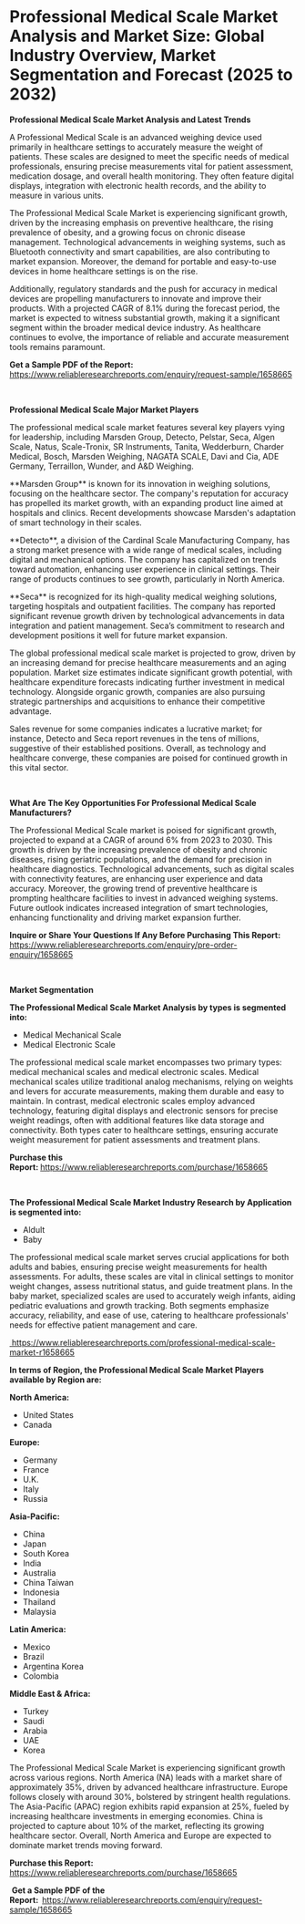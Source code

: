 <p><h1>Professional Medical Scale Market Analysis and Market Size: Global Industry Overview, Market Segmentation and Forecast (2025 to 2032)</h1></p><p><strong>Professional Medical Scale Market Analysis and Latest Trends</strong></p>
<p><p>A Professional Medical Scale is an advanced weighing device used primarily in healthcare settings to accurately measure the weight of patients. These scales are designed to meet the specific needs of medical professionals, ensuring precise measurements vital for patient assessment, medication dosage, and overall health monitoring. They often feature digital displays, integration with electronic health records, and the ability to measure in various units.</p><p>The Professional Medical Scale Market is experiencing significant growth, driven by the increasing emphasis on preventive healthcare, the rising prevalence of obesity, and a growing focus on chronic disease management. Technological advancements in weighing systems, such as Bluetooth connectivity and smart capabilities, are also contributing to market expansion. Moreover, the demand for portable and easy-to-use devices in home healthcare settings is on the rise.</p><p>Additionally, regulatory standards and the push for accuracy in medical devices are propelling manufacturers to innovate and improve their products. With a projected CAGR of 8.1% during the forecast period, the market is expected to witness substantial growth, making it a significant segment within the broader medical device industry. As healthcare continues to evolve, the importance of reliable and accurate measurement tools remains paramount.</p></p>
<p><strong>Get a Sample PDF of the Report:&nbsp;</strong> <a href="https://www.reliableresearchreports.com/enquiry/request-sample/1658665?utm_campaign=3567&utm_medium=2&utm_source=Github&utm_content=ia&utm_term=13042025&utm_id=professional-medical-scale">https://www.reliableresearchreports.com/enquiry/request-sample/1658665</a></p>
<p>&nbsp;</p>
<p><strong>Professional Medical Scale Major Market Players</strong></p>
<p><p>The professional medical scale market features several key players vying for leadership, including Marsden Group, Detecto, Pelstar, Seca, Algen Scale, Natus, Scale-Tronix, SR Instruments, Tanita, Wedderburn, Charder Medical, Bosch, Marsden Weighing, NAGATA SCALE, Davi and Cia, ADE Germany, Terraillon, Wunder, and A&D Weighing.</p><p>**Marsden Group** is known for its innovation in weighing solutions, focusing on the healthcare sector. The company's reputation for accuracy has propelled its market growth, with an expanding product line aimed at hospitals and clinics. Recent developments showcase Marsden's adaptation of smart technology in their scales.</p><p>**Detecto**, a division of the Cardinal Scale Manufacturing Company, has a strong market presence with a wide range of medical scales, including digital and mechanical options. The company has capitalized on trends toward automation, enhancing user experience in clinical settings. Their range of products continues to see growth, particularly in North America.</p><p>**Seca** is recognized for its high-quality medical weighing solutions, targeting hospitals and outpatient facilities. The company has reported significant revenue growth driven by technological advancements in data integration and patient management. Seca’s commitment to research and development positions it well for future market expansion.</p><p>The global professional medical scale market is projected to grow, driven by an increasing demand for precise healthcare measurements and an aging population. Market size estimates indicate significant growth potential, with healthcare expenditure forecasts indicating further investment in medical technology. Alongside organic growth, companies are also pursuing strategic partnerships and acquisitions to enhance their competitive advantage.</p><p>Sales revenue for some companies indicates a lucrative market; for instance, Detecto and Seca report revenues in the tens of millions, suggestive of their established positions. Overall, as technology and healthcare converge, these companies are poised for continued growth in this vital sector.</p></p>
<p>&nbsp;</p>
<p><strong>What Are The Key Opportunities For Professional Medical Scale Manufacturers?</strong></p>
<p><p>The Professional Medical Scale market is poised for significant growth, projected to expand at a CAGR of around 6% from 2023 to 2030. This growth is driven by the increasing prevalence of obesity and chronic diseases, rising geriatric populations, and the demand for precision in healthcare diagnostics. Technological advancements, such as digital scales with connectivity features, are enhancing user experience and data accuracy. Moreover, the growing trend of preventive healthcare is prompting healthcare facilities to invest in advanced weighing systems. Future outlook indicates increased integration of smart technologies, enhancing functionality and driving market expansion further.</p></p>
<p><strong>Inquire or Share Your Questions If Any Before Purchasing This Report:</strong> <a href="https://www.reliableresearchreports.com/enquiry/pre-order-enquiry/1658665?utm_campaign=3567&utm_medium=2&utm_source=Github&utm_content=ia&utm_term=13042025&utm_id=professional-medical-scale">https://www.reliableresearchreports.com/enquiry/pre-order-enquiry/1658665</a></p>
<p>&nbsp;</p>
<p><strong>Market Segmentation</strong></p>
<p><strong>The Professional Medical Scale Market Analysis by types is segmented into:</strong></p>
<p><ul><li>Medical Mechanical Scale</li><li>Medical Electronic Scale</li></ul></p>
<p><p>The professional medical scale market encompasses two primary types: medical mechanical scales and medical electronic scales. Medical mechanical scales utilize traditional analog mechanisms, relying on weights and levers for accurate measurements, making them durable and easy to maintain. In contrast, medical electronic scales employ advanced technology, featuring digital displays and electronic sensors for precise weight readings, often with additional features like data storage and connectivity. Both types cater to healthcare settings, ensuring accurate weight measurement for patient assessments and treatment plans.</p></p>
<p><strong>Purchase this Report:&nbsp;</strong><a href="https://www.reliableresearchreports.com/purchase/1658665?utm_campaign=3567&utm_medium=2&utm_source=Github&utm_content=ia&utm_term=13042025&utm_id=professional-medical-scale">https://www.reliableresearchreports.com/purchase/1658665</a></p>
<p>&nbsp;</p>
<p><strong>The Professional Medical Scale Market Industry Research by Application is segmented into:</strong></p>
<p><ul><li>Aldult</li><li>Baby</li></ul></p>
<p><p>The professional medical scale market serves crucial applications for both adults and babies, ensuring precise weight measurements for health assessments. For adults, these scales are vital in clinical settings to monitor weight changes, assess nutritional status, and guide treatment plans. In the baby market, specialized scales are used to accurately weigh infants, aiding pediatric evaluations and growth tracking. Both segments emphasize accuracy, reliability, and ease of use, catering to healthcare professionals' needs for effective patient management and care.</p></p>
<p><a href="https://www.reliableresearchreports.com/professional-medical-scale-market-r1658665?utm_campaign=3567&utm_medium=2&utm_source=Github&utm_content=ia&utm_term=13042025&utm_id=professional-medical-scale">&nbsp;https://www.reliableresearchreports.com/professional-medical-scale-market-r1658665</a></p>
<p><strong>In terms of Region, the Professional Medical Scale Market Players available by Region are:</strong></p>
<p>
    <p> <strong> North America: </strong>
        <ul>
            <li>United States</li>
            <li>Canada</li>
        </ul>
        </p> 
    <p> <strong> Europe: </strong>
        <ul>
            <li>Germany</li>
            <li>France</li>
            <li>U.K.</li>
            <li>Italy</li>
            <li>Russia</li>
        </ul>
        </p> 
    <p> <strong> Asia-Pacific: </strong>
        <ul>
            <li>China</li>
            <li>Japan</li>
            <li>South Korea</li>
            <li>India</li>
            <li>Australia</li>
            <li>China Taiwan</li>
            <li>Indonesia</li>
            <li>Thailand</li>
            <li>Malaysia</li>
        </ul>
        </p> 
    <p> <strong> Latin America: </strong>
        <ul>
            <li>Mexico</li>
            <li>Brazil</li>
            <li>Argentina Korea</li>
            <li>Colombia</li>
        </ul>
        </p> 
    <p> <strong> Middle East & Africa: </strong>
        <ul>
            <li>Turkey</li>
            <li>Saudi</li>
            <li>Arabia</li>
            <li>UAE</li>
            <li>Korea</li>
        </ul>
    </p>
    </p>
<p><p>The Professional Medical Scale Market is experiencing significant growth across various regions. North America (NA) leads with a market share of approximately 35%, driven by advanced healthcare infrastructure. Europe follows closely with around 30%, bolstered by stringent health regulations. The Asia-Pacific (APAC) region exhibits rapid expansion at 25%, fueled by increasing healthcare investments in emerging economies. China is projected to capture about 10% of the market, reflecting its growing healthcare sector. Overall, North America and Europe are expected to dominate market trends moving forward.</p></p>
<p><strong>Purchase this Report: </strong><a href="https://www.reliableresearchreports.com/purchase/1658665?utm_campaign=3567&utm_medium=2&utm_source=Github&utm_content=ia&utm_term=13042025&utm_id=professional-medical-scale">https://www.reliableresearchreports.com/purchase/1658665</a></p>
<p>&nbsp;<strong>Get a Sample PDF of the Report:&nbsp;&nbsp;</strong><a href="https://www.reliableresearchreports.com/enquiry/request-sample/1658665?utm_campaign=3567&utm_medium=2&utm_source=Github&utm_content=ia&utm_term=13042025&utm_id=professional-medical-scale">https://www.reliableresearchreports.com/enquiry/request-sample/1658665</a></p>
<p><strong></strong></p>
<p><p></p><p></p><p></p></p>